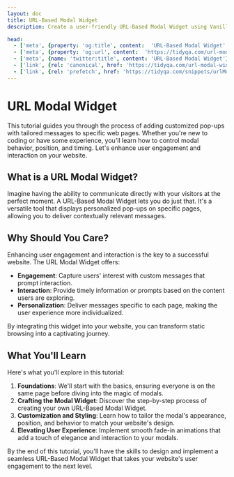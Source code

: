 ```yaml
---
layout: doc
title: URL-Based Modal Widget
description: Create a user-friendly URL-Based Modal Widget using Vanilla JavaScript and CSS animations. Display custom messages on specific pages, control modal position, delay, and hide options. Enhance user engagement with a smooth fade-in modal effect. Perfect for beginners looking to add interactive pop-ups to their website.

head:
  - ['meta', {property: 'og:title', content:  'URL-Based Modal Widget' }]
  - ['meta', {property: 'og:url', content:  'https://tidyqa.com/url-modal-widget/' }] 
  - ['meta', {name: 'twitter:title', content: 'URL-Based Modal Widget'}]
  - ['link', {rel: 'canonical', href: 'https://tidyqa.com/url-modal-widget/'}]
  - ['link', {rel: 'prefetch', href: 'https://tidyqa.com/snippets/urlModalWidget.js'}]
---
```


# URL Modal Widget

This tutorial guides you through the process of adding customized pop-ups with tailored messages to specific web pages. Whether you're new to coding or have some experience, you'll learn how to control modal behavior, position, and timing. Let's enhance user engagement and interaction on your website.

## What is a URL Modal Widget?

Imagine having the ability to communicate directly with your visitors at the perfect moment. A URL-Based Modal Widget lets you do just that. It's a versatile tool that displays personalized pop-ups on specific pages, allowing you to deliver contextually relevant messages.

## Why Should You Care?

Enhancing user engagement and interaction is the key to a successful website. The URL Modal Widget offers:

- **Engagement**: Capture users' interest with custom messages that prompt interaction.
- **Interaction**: Provide timely information or prompts based on the content users are exploring.
- **Personalization**: Deliver messages specific to each page, making the user experience more individualized.

By integrating this widget into your website, you can transform static browsing into a captivating journey.

## What You'll Learn

 Here's what you'll explore in this tutorial:

1. **Foundations**: We'll start with the basics, ensuring everyone is on the same page before diving into the magic of modals.
2. **Crafting the Modal Widget**: Discover the step-by-step process of creating your own URL-Based Modal Widget.
3. **Customization and Styling**: Learn how to tailor the modal's appearance, position, and behavior to match your website's design.
4. **Elevating User Experience**: Implement smooth fade-in animations that add a touch of elegance and interaction to your modals.

By the end of this tutorial, you'll have the skills to design and implement a seamless URL-Based Modal Widget that takes your website's user engagement to the next level.

<script setup>
//import {} from '/snippets/urlModalWidget.js'


</script>